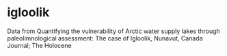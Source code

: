 # igloolik
Data from Quantifying the vulnerability of Arctic water supply lakes through paleolimnological assessment: The case of Igloolik, Nunavut, Canada
Journal; The Holocene
